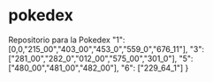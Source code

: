 # pokedex
Repositorio para la Pokedex 
    "1": [0,0,"215_00","403_00","453_0","559_0","676_11"],
    "3": ["281_00","282_0","012_00","575_00","301_0"],
    "5": ["480_00","481_00","482_00"],
    "6": ["229_64_1"]
}
